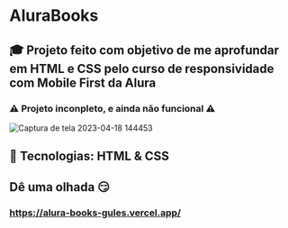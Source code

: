 # AluraBooks
## :mortar_board: Projeto feito com objetivo de me aprofundar em HTML e CSS pelo curso de responsividade com Mobile First da Alura
### :warning: Projeto inconpleto, e ainda não funcional :warning:
![Captura de tela 2023-04-18 144453](https://user-images.githubusercontent.com/104533289/232860643-d9c90652-44fa-484b-a159-9f92e36e86e9.png)
## :wrench: Tecnologias: HTML & CSS
## Dê uma olhada :smirk:
### https://alura-books-gules.vercel.app/
